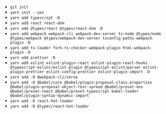 
- `git init`
- `yarn init --yes`
- `yarn add typescript -D`
- `yarn add react react-dom`
- `yarn add @types/react @types/react-dom -D`
- `yarn add webpack webpack-cli webpack-dev-server ts-node @types/node @types/webpack @types/webpack-dev-server tsconfig-paths-webpack-plugin -D`
- `yarn add ts-loader fork-ts-checker-webpack-plugin html-webpack-plugin -D`
- `yarn add prettier -D`
- `yarn add eslint eslint-plugin-react eslint-plugin-react-hooks @typescript-eslint/eslint-plugin @typescript-eslint/parser eslint-plugin-prettier eslint-config-prettier eslint-plugin-import -D`
- `yarn add -D @webpack-cli/serve`
- `yarn add -D @babel/core @babel/plugin-proposal-class-properties @babel/plugin-proposal-object-rest-spread @babel/preset-env @babel/preset-react @babel/preset-typescript babel-loader  @babel/plugin-syntax-dynamic-import` 
- `yarn add -D react-hot-loader` 
- `yarn add -D @types/react-hot-loader`